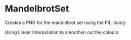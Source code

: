 # MandelbrotSet

Creates a PNG for the mandlebrot set using the PIL library

Using Linear Interpolation to smoothen out the colours
